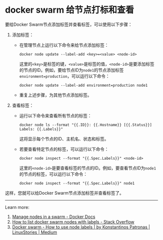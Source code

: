 # docker swarm 给节点打标和查看

要给Docker Swarm节点添加标签并查看标签，可以使用以下步骤：

1. 添加标签：
   - 在管理节点上运行以下命令来给节点添加标签：
  
     ```shell
     docker node update --label-add <key>=<value> <node-id>
     ```

     这里的`<key>`是标签的键，`<value>`是标签的值，`<node-id>`是要添加标签的节点的ID。例如，要给节点ID为`node1`的节点添加标签`environment=production`，可以运行以下命令：

     ```shell
     docker node update --label-add environment=production node1
     ```

   - 重复上述步骤，为其他节点添加标签。

2. 查看标签：
   - 运行以下命令来查看所有节点的标签：
  
     ```shel
     docker node ls --format "{{.ID}}: {{.Hostname}} [{{.Status}}] Labels: {{.Labels}}"
     ```

     这将显示每个节点的ID、主机名、状态和标签。

   - 若要查看特定节点的标签，可以运行以下命令：
  
     ```shell
     docker node inspect --format "{{.Spec.Labels}}" <node-id>
     ```

     这里的`<node-id>`是要查看标签的节点的ID。例如，要查看节点ID为`node1`的节点的标签，可以运行以下命令：

     ```shell
     docker node inspect --format "{{.Spec.Labels}}" node1
     ```

这样，您就可以给Docker Swarm节点添加标签并查看标签了。

---
Learn more:

1. [Manage nodes in a swarm - Docker Docs](https://docs.docker.com/engine/swarm/manage-nodes/)
2. [How to list docker swarm nodes with labels - Stack Overflow](https://stackoverflow.com/questions/42414703/how-to-list-docker-swarm-nodes-with-labels)
3. [Docker swarm - How to use node labels | by Konstantinos Patronas | LinuxStories | Medium](https://medium.com/linuxstories/docker-swarm-how-to-use-node-labels-a1b62314e4b5)
